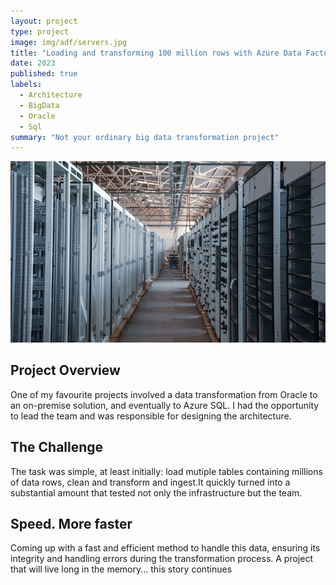 ```yaml
---
layout: project
type: project
image: img/adf/servers.jpg
title: "Loading and transforming 100 million rows with Azure Data Factory"
date: 2023
published: true
labels:
  - Architecture
  - BigData
  - Oracle
  - Sql
summary: "Not your ordinary big data transformation project"
---
```


<img class="img-fluid" src="../img/adf/servers.jpg">

## Project Overview
One of my favourite projects involved a data transformation from Oracle to an on-premise solution, and eventually to Azure SQL. I had the opportunity to lead the team and was responsible for designing the architecture.

## The Challenge
The task was simple, at least initially: load mutiple tables containing millions of data rows, clean and transform and ingest.It quickly turned into a substantial amount that tested not only the infrastructure but the team.

## Speed. More faster
Coming up with a fast and efficient method to handle this data, ensuring its integrity and handling errors during the transformation process. A project that will live long in the memory... this story continues
